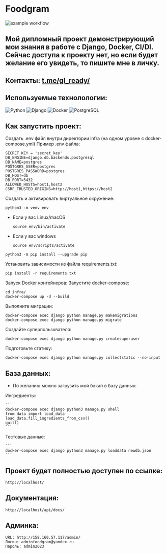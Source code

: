 # Foodgram

![example workflow](https://github.com/atar1boy/foodgram-project-react/actions/workflows/deploy_workflow.yml/badge.svg)

## Мой дипломный проект демонстрирующий мои знания в работе с Django, Docker, CI/DI. Сейчас доступа к проекту нет, но если будет желание его увидеть, то пишите мне в личку.

## Контакты: [t.me/gl_ready/](https://t.me/gl_ready/)

## Используемые технолологии:

![Python](https://img.shields.io/badge/python-3670A0?style=for-the-badge&logo=python&logoColor=ffdd54)
![Django](https://img.shields.io/badge/Django-005571?style=for-the-badge&logo=Django)
![Docker](https://img.shields.io/badge/Docker-%2300f.svg?style=for-the-badge&logo=Docker)
![PostgreSQL](https://img.shields.io/badge/PostgreSQL-3ECF8E?style=for-the-badge&logo=PostgreSQL)

## Как запустить проект:

Создать .env файл внутри директории infra (на одном уровне с docker-compose.yml) Пример .env файла:

```
SECRET_KEY = 'secret_key'
DB_ENGINE=django.db.backends.postgresql
DB_NAME=postgres
POSTGRES_USER=postgres
POSTGRES_PASSWORD=postgres
DB_HOST=db
DB_PORT=5432
ALLOWED_HOSTS=host1,host2
CSRF_TRUSTED_ORIGINS=http://host1,https://host2
```

Cоздать и активировать виртуальное окружение:

```
python3 -m venv env
```

* Если у вас Linux/macOS

    ```
    source env/bin/activate
    ```

* Если у вас windows

    ```
    source env/scripts/activate
    ```

```
python3 -m pip install --upgrade pip
```

Установить зависимости из файла requirements.txt:

```
pip install -r requirements.txt
```

Запуск Docker контейнеров: Запустите docker-compose:

```
cd infra/
docker-compose up -d --build
```

Выполните миграции:
```
docker-compose exec django python manage.py makemigrations
docker-compose exec django python manage.py migrate
```

Cоздайте суперпользователя:

```
docker-compose exec django python manage.py createsuperuser
```

Подготовьте статику:

```
docker-compose exec django python manage.py collectstatic --no-input 
```

## База данных:

* По желанию можно загрузить мой бэкап в базу данных:

Ингредиенты:

    ```
    docker-compose exec django python3 manage.py shell
    from data import load_data
    load_data.fill_ingredients_from_csv()
    quit()
    ```

Тестовые данные:

    ```
    docker-compose exec django python3 manage.py loaddata newdb.json
    ```

## Проект будет полностью доступен по ссылке:

```
http://localhost/
```

## Документация:

```
http://localhost/api/docs/
```

## Админка:

```
URL: http://158.160.57.117/admin/
Логин: adminfoodgram@yandex.ru
Пароль: admin2023
```

